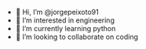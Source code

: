 - 👋 Hi, I’m @jorgepeixoto91
- 👀 I’m interested in engineering
- 🌱 I’m currently learning python
- 💞️ I’m looking to collaborate on coding

<!---
jorgepeixoto91/jorgepeixoto91 is a ✨ special ✨ repository because its `README.md` (this file) appears on your GitHub profile.
You can click the Preview link to take a look at your changes.
--->
